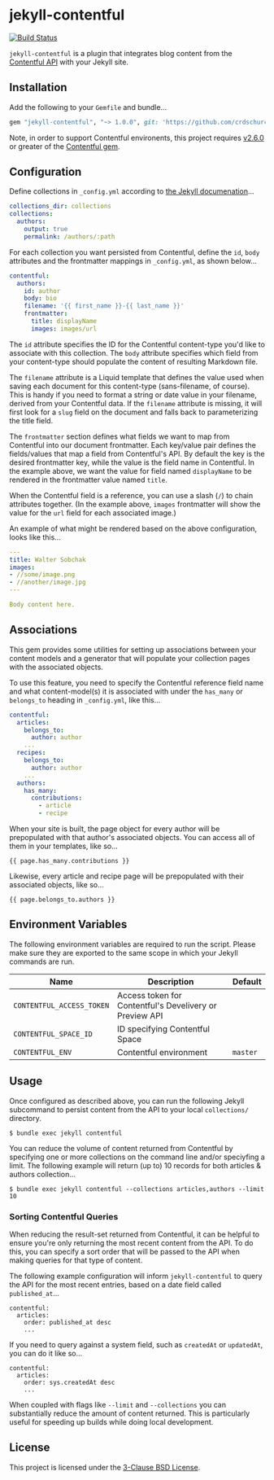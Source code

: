 # jekyll-contentful

[![Build Status](https://travis-ci.org/crdschurch/jekyll-contentful.svg?branch=master)](https://travis-ci.org/crdschurch/jekyll-contentful)

`jekyll-contentful` is a plugin that integrates blog content from the [Contentful API](https://www.contentful.com/developers/docs/references/content-delivery-api/) with your Jekyll site.

## Installation

Add the following to your `Gemfile` and bundle...

```ruby
gem "jekyll-contentful", "~> 1.0.0", git: 'https://github.com/crdschurch/jekyll-contentful.git'
```

Note, in order to support Contentful environents, this project requires [v2.6.0](https://github.com/contentful/contentful.rb/releases/tag/v2.6.0) or greater of the [Contentful gem](http://rubygems.org/gems/contentful).

## Configuration

Define collections in `_config.yml` according to [the Jekyll documenation](https://jekyllrb.com/docs/collections/)...

```yml
collections_dir: collections
collections:
  authors:
    output: true
    permalink: /authors/:path
```

For each collection you want persisted from Contentful, define the `id`, `body` attributes and the frontmatter mappings in `_config.yml`, as shown below...

```yml
contentful:
  authors:
    id: author
    body: bio
    filename: '{{ first_name }}-{{ last_name }}'
    frontmatter:
      title: displayName
      images: images/url
```

The `id` attribute specifies the ID for the Contentful content-type you'd like to associate with this collection. The `body` attribute specifies which field from your content-type should populate the content of resulting Markdown file.

The `filename` attribute is a Liquid template that defines the value used when saving each document for this content-type (sans-filename, of course). This is handy if you need to format a string or date value in your filename, derived from your Contentful data. If the `filename` attribute is missing, it will first look for a `slug` field on the document and falls back to parameterizing the title field.

The `frontmatter` section defines what fields we want to map from Contentful into our document frontmatter. Each key/value pair defines the fields/values that map a field from Contentful's API. By default the key is the desired frontmatter key, while the value is the field name in Contentful. In the example above, we want the value for field named `displayName` to be rendered in the frontmatter value named `title`.

When the Contentful field is a reference, you can use a slash (`/`) to chain attributes together. (In the example above, `images` frontmatter will show the value for the `url` field for each associated image.)

An example of what might be rendered based on the above configuration, looks like this...

```yml
---
title: Walter Sobchak
images:
- //some/image.png
- //another/image.jpg
---

Body content here.
```

## Associations

This gem provides some utilities for setting up associations between your content models and a generator that will populate your collection pages with the associated objects.

To use this feature, you need to specify the Contentful reference field name and what content-model(s) it is associated with under the `has_many` or `belongs_to` heading in `_config.yml`, like this...

```yml
contentful:
  articles:
    belongs_to:
      author: author
    ...
  recipes:
    belongs_to:
      author: author
    ...
  authors:
    has_many:
      contributions:
        - article
        - recipe
```

When your site is built, the page object for every author will be prepopulated with that author's associated objects. You can access all of them in your templates, like so...

```
{{ page.has_many.contributions }}
```

Likewise, every article and recipe page will be prepopulated with their associated objects, like so...

```
{{ page.belongs_to.authors }}
```

## Environment Variables

The following environment variables are required to run the script. Please make sure they are exported to the same scope in which your Jekyll commands are run.

| Name | Description | Default |
| ----- | ------ | ------- |
| `CONTENTFUL_ACCESS_TOKEN` | Access token for Contentful's Develivery or Preview API | |
| `CONTENTFUL_SPACE_ID` | ID specifying Contentful Space | |
| `CONTENTFUL_ENV` | Contentful environment | `master` |

## Usage

Once configured as described above, you can run the following Jekyll subcommand to persist content from the API to your local `collections/` directory.

```text
$ bundle exec jekyll contentful
```

You can reduce the volume of content returned from Contentful by specifying one or more collections on the command line and/or speciyfing a limit. The following example will return (up to) 10 records for both articles & authors collection...

```
$ bundle exec jekyll contentful --collections articles,authors --limit 10
```

### Sorting Contentful Queries

When reducing the result-set returned from Contentful, it can be helpful to ensure you're only returning the most recent content from the API. To do this, you can specify a sort order that will be passed to the API when making queries for that type of content.

The following example configuration will inform `jekyll-contentful` to query the API for the most recent entries, based on a date field called `published_at`...

```
contentful:
  articles:
    order: published_at desc
    ...
```

If you need to query against a system field, such as `createdAt` or `updatedAt`, you can do it like so...

```
contentful:
  articles:
    order: sys.createdAt desc
    ...
```

When coupled with flags like `--limit` and `--collections` you can substantially reduce the amount of content returned. This is particularly useful for speeding up builds while doing local development.

## License

This project is licensed under the [3-Clause BSD License](https://opensource.org/licenses/BSD-3-Clause).
